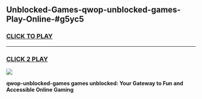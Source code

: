 
## Unblocked-Games-qwop-unblocked-games-Play-Online-#g5yc5
<h3>
<a href="https://premium.freeplayer.one?title=qwop-unblocked-games&ref=27F">CLICK TO PLAY</a></h3>
<hr>

<h3>
<a href="https://premium.freeplayer.one?title=qwop-unblocked-games&ref=27F">CLICK 2 PLAY</a>
  
</h3>

<a href="https://premium.freeplayer.one?title=qwop-unblocked-games&ref=27F"><img src="https://clearcache.store/games.png"></a>


**qwop-unblocked-games games unblocked: Your Gateway to Fun and Accessible Online Gaming**
